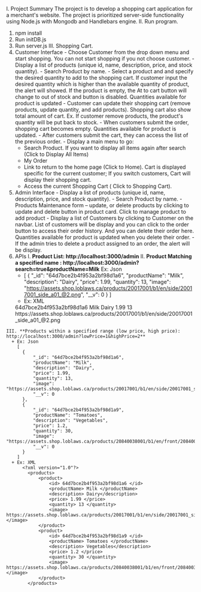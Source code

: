 I. Project Summary
  The project is to develop a shopping cart application for a merchant's website. The project is prioritized server-side functionality using Node.js with Mongodb and Handlebars engine.
II. Run program.
  1. npm install
  2. Run initDB.js
  3. Run server.js
III. Shopping Cart.
  1. Customer Interface
    - Choose Customer from the drop down menu and start shopping. You can not start shopping if you not choose customer.
    - Display a list of products (unique id, name, description, price, and stock quantity).
    - Search Product by name.
    - Select a product  and and specify the desired quantity to add to the shopping cart. If customer input the desired quantity which is higher than the available quantity of product, the alert will showed. If the  product is empty, the At to cart button will change to out of stock and button is disabled. Quantities available for product is updated
    - Customer can update their shopping cart (remove products, update quantity, and add products). Shopping cart also show total amount of cart. Ex. If customer remove products, the product's quantity will be put back to stock.
    - When customers submit the order, shopping cart becomes empty. Quantities available for product is updated.
    - After customers submit the cart, they can access the list of the previous order.
    - Display a main menu to go:
      + Search Product. If you want to display all items again after search (Click to Display All Items)
      + My Order  
      + Link to return to the home page (Click to Home). Cart is displayed specific for the current customer; If you switch customers, Cart will display their shopping cart.
      + Access the current Shopping Cart ( Click to Shopping Cart).
  2. Admin Interface
    - Display a list of products (unique id, name, description, price, and stock quantity).
    - Search Product by name.
    - Products Maintenance form – update, or delete products by clicking to update and delete button in product card.
      Click to manage product to add product
    - Display a list of Customers by clicking to Customer on the navbar. List of customers will be display and you can click to the order button to access their order history. And you can delete their order here. Quantities available for product is updated when you delete their order.
    - If the admin tries to delete a product assigned to an order, the alert will be display.
  3. APIs
    I. **Product List: http://localhost:3000/admin**
    II. **Product Matching a specified name : http://localhost:3000/admin?search=true&productName=Milk**
      Ex: Json
      + [
          {
              "_id": "64d7bce2b4f953a2bf98d1a6",
              "productName": "Milk",
              "description": "Dairy",
              "price": 1.99,
              "quantity": 13,
              "image": "https://assets.shop.loblaws.ca/products/20017001/b1/en/side/20017001_side_a01_@2.png",
              "__v": 0
          }
        ]
      + Ex: XML
      <?xml version ="1.0"? >
        <products>
            <product>
                <id> 64d7bce2b4f953a2bf98d1a6 </id>
                <productName> Milk </productName>
                <description> Dairy</description>
                <price> 1.99 </price>
                <quantity> 13 </quantity>
                <image> https://assets.shop.loblaws.ca/products/20017001/b1/en/side/20017001_side_a01_@2.png </image>
            </product>
        </products>
    III. **Products within a specified range (low price, high price): http://localhost:3000/admin?lowPrice=1&highPrice=2**
      + Ex: Json
        [
          {
              "_id": "64d7bce2b4f953a2bf98d1a6",
              "productName": "Milk",
              "description": "Dairy",
              "price": 1.99,
              "quantity": 13,
              "image": "https://assets.shop.loblaws.ca/products/20017001/b1/en/side/20017001_side_a01_@2.png",
              "__v": 0
          },
          {
              "_id": "64d7bce2b4f953a2bf98d1a9",
              "productName": "Tomatoes",
              "description": "Vegetables",
              "price": 1.2,
              "quantity": 30,
              "image": "https://assets.shop.loblaws.ca/products/20840038001/b1/en/front/20840038001_front_a01_@2.png",
              "__v": 0
          }
        ]
      + Ex: XML
          <?xml version="1.0"?>
            <products>
                <product>
                    <id> 64d7bce2b4f953a2bf98d1a6 </id>
                    <productName> Milk </productName>
                    <description> Dairy</description>
                    <price> 1.99 </price>
                    <quantity> 13 </quantity>
                    <image> https://assets.shop.loblaws.ca/products/20017001/b1/en/side/20017001_side_a01_@2.png </image>
                </product>
                <product>
                    <id> 64d7bce2b4f953a2bf98d1a9 </id>
                    <productName> Tomatoes </productName>
                    <description> Vegetables</description>
                    <price> 1.2 </price>
                    <quantity> 30 </quantity>
                    <image> https://assets.shop.loblaws.ca/products/20840038001/b1/en/front/20840038001_front_a01_@2.png </image>
                </product>
            </products>
